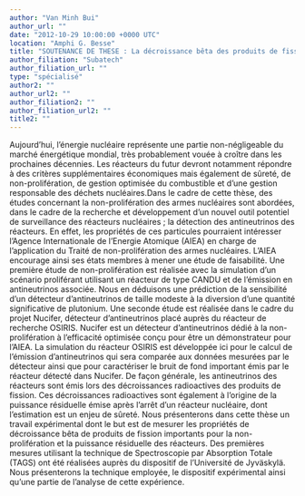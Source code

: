```yaml
---
author: "Van Minh Bui"
author_url: ""
date: "2012-10-29 10:00:00 +0000 UTC"
location: "Amphi G. Besse"
title: "SOUTENANCE DE THESE : La décroissance bêta des produits de fission pour la non-prolifération et la puissance résiduelle des réacteurs nucléaires"
author_filiation: "Subatech"
author_filiation_url: ""
type: "spécialisé"
author2: ""
author_url2: ""
author_filiation2: ""
author_filiation_url2: ""
title2: ""
---
```

Aujourd’hui, l’énergie nucléaire représente une partie non-négligeable du marché énergétique mondial, très probablement vouée à croître dans les prochaines décennies. Les réacteurs du futur devront notamment répondre à des critères supplémentaires économiques mais également de sûreté, de non-prolifération, de gestion optimisée du combustible et d’une gestion responsable des déchets nucléaires.Dans le cadre de cette thèse, des études concernant la non-prolifération des armes nucléaires sont abordées, dans le cadre de la recherche et développement d’un nouvel outil potentiel de surveillance des réacteurs nucléaires ; la détection des antineutrinos des réacteurs. En effet, les propriétés de ces particules pourraient intéresser l’Agence Internationale de l’Energie Atomique (AIEA) en charge de l’application du Traité de non-prolifération des armes nucléaires. L’AIEA encourage ainsi ses états membres à mener une étude de faisabilité. Une première étude de non-prolifération est réalisée avec la simulation d’un scénario proliférant utilisant un réacteur de type CANDU et de l’émission en antineutrinos associée. Nous en déduisons une prédiction de la sensibilité d’un détecteur d’antineutrinos de taille modeste à la diversion d’une quantité significative de plutonium. Une seconde étude est réalisée dans le cadre du projet Nucifer, détecteur d’antineutrinos placé auprès du réacteur de recherche OSIRIS. Nucifer est un détecteur d’antineutrinos dédié à la non-prolifération à l’efficacité optimisée conçu pour être un démonstrateur pour l’AIEA. La simulation du réacteur OSIRIS est développée ici pour le calcul de l’émission d’antineutrinos qui sera comparée aux données mesurées par le détecteur ainsi que pour caractériser le bruit de fond important émis par le réacteur détecté dans Nucifer. De façon générale, les antineutrinos des réacteurs sont émis lors des décroissances radioactives des produits de fission. Ces décroissances radioactives sont également à l’origine de la puissance résiduelle émise après l’arrêt d’un réacteur nucléaire, dont l’estimation est un enjeu de sûreté. Nous présenterons dans cette thèse un travail expérimental dont le but est de mesurer les propriétés de décroissance bêta de produits de fission importants pour la non-prolifération et la puissance résiduelle des réacteurs. Des premières mesures utilisant la technique de Spectroscopie par Absorption Totale (TAGS) ont été réalisées auprès du dispositif de l’Université de Jyväskylä. Nous présenterons la technique employée, le dispositif expérimental ainsi qu’une partie de l’analyse de cette expérience.
